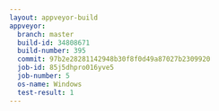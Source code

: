 ```yaml
---
layout: appveyor-build
appveyor:
  branch: master
  build-id: 34808671
  build-number: 395
  commit: 97b2e28281142948b30f8f0d49a87027b2309920
  job-id: 85j5dhpro016yve5
  job-number: 5
  os-name: Windows
  test-result: 1
---
```

